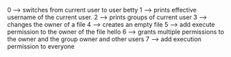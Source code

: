 0 --> switches from current user to user betty
1 --> prints effective username of the current user.
2 --> prints groups of current user
3 --> changes the owner of a file
4 --> creates an empty file
5 --> add execute permission to the owner of the file hello
6 --> grants multiple permissions to the owner and the group owner and  other users
7 --> add execution permission to everyone
